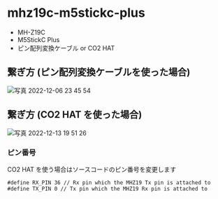 # mhz19c-m5stickc-plus

- MH-Z19C
- M5StickC Plus
- ピン配列変換ケーブル or CO2 HAT

## 繋ぎ方 (ピン配列変換ケーブルを使った場合)

![写真 2022-12-06 23 45 54](https://user-images.githubusercontent.com/1853395/207513356-0292946f-f042-4e91-bb72-baa0973c2fa3.jpg)

## 繋ぎ方 (CO2 HAT を使った場合)

![写真 2022-12-13 19 51 26](https://user-images.githubusercontent.com/1853395/207513685-97f32d9c-ccd8-4729-95bf-3e22e4a845c4.jpg)

### ピン番号

CO2 HAT を使う場合はソースコードのピン番号を変更します

```
#define RX_PIN 36 // Rx pin which the MHZ19 Tx pin is attached to
#define TX_PIN 0 // Tx pin which the MHZ19 Rx pin is attached to
```
